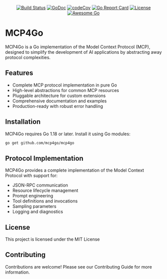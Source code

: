 <p align="center">
<a href="https://github.com/mcp4go/mcp4go/actions"><img src="https://github.com/mcp4go/mcp4go/workflows/Go/badge.svg" alt="Build Status"></a>
<a href="https://pkg.go.dev/github.com/mcp4go/mcp4go/v2"><img src="https://pkg.go.dev/badge/github.com/mcp4go/mcp4go/v2" alt="GoDoc"></a>
<a href="https://codecov.io/gh/mcp4go/mcp4go"><img src="https://codecov.io/gh/mcp4go/mcp4go/master/graph/badge.svg" alt="codeCov"></a>
<a href="https://goreportcard.com/report/github.com/mcp4go/mcp4go"><img src="https://goreportcard.com/badge/github.com/mcp4go/mcp4go" alt="Go Report Card"></a>
<a href="https://github.com/mcp4go/mcp4go/blob/main/LICENSE"><img src="https://img.shields.io/github/license/mcp4go/mcp4go" alt="License"></a>
<a href="https://github.com/avelino/awesome-go"><img src="https://awesome.re/mentioned-badge.svg" alt="Awesome Go"></a>
</p>


# MCP4Go

MCP4Go is a Go implementation of the Model Context Protocol (MCP), designed to simplify the development of AI applications by abstracting away protocol complexities.

## Features

- Complete MCP protocol implementation in pure Go
- High-level abstractions for common MCP resources
- Pluggable architecture for custom extensions
- Comprehensive documentation and examples
- Production-ready with robust error handling

## Installation

MCP4Go requires Go 1.18 or later. Install it using Go modules:

```bash
go get github.com/mcp4go/mcp4go
```


## Protocol Implementation
MCP4Go provides a complete implementation of the Model Context Protocol with support for:
- JSON-RPC communication
- Resource lifecycle management
- Prompt engineering
- Tool definitions and invocations
- Sampling parameters
- Logging and diagnostics

## License
This project is licensed under the MIT License
## Contributing
Contributions are welcome! Please see our Contributing Guide for more information.
